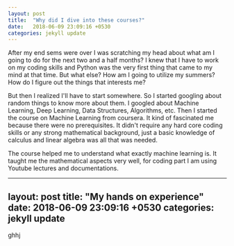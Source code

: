 ```yaml
---
layout: post
title:  "Why did I dive into these courses?"
date:   2018-06-09 23:09:16 +0530
categories: jekyll update
---
```

After my end sems were over I was scratching my head about what am I going to do for the next two and a half months? I knew that I have to work on my coding skills and Python was the very first thing that came to my mind at that time. But what else? How am I going to utilize my summers? How do I figure out the things that interests me?

But then I realized I'll have to start somewhere. So I started googling about random things to know more about them. I googled about Machine Learning, Deep Learning, Data Structures, Algorithms, etc. Then I started the course on Machine Learning from coursera. It kind of fascinated me because there were no prerequisites. It didn't require any hard core coding skills or any strong mathematical background, just a basic knowledge of calculus and linear algebra was all that was needed.

The course helped me to understand what exactly machine learning is. It taught me the mathematical aspects very well, for coding part I am using Youtube lectures and documentations. 


---
layout: post
title:  "My hands on experience"
date:   2018-06-09 23:09:16 +0530
categories: jekyll update
---
ghhj